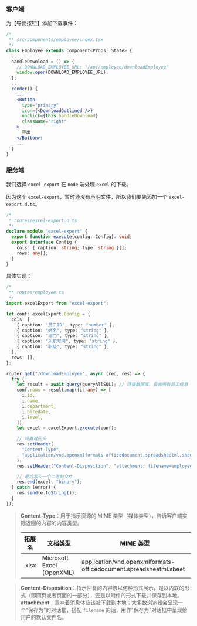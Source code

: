 ### 客户端

为【导出按钮】添加下载事件：

```jsx
/*
 ** src/components/employee/index.tsx
 */
class Employee extends Component<Props, State> {
  ...
  handleDownload = () => {
    // DOWNLOAD_EMPLOYEE_URL: "/api/employee/downloadEmployee"
    window.open(DOWNLOAD_EMPLOYEE_URL);
  };
  ...
  render() {
    ...
    <Button
      type="primary"
      icon={<DownloadOutlined />}
      onClick={this.handleDownload}
      className="right"
    >
      导出
    </Button>;
    ...
  }
}
```

### 服务端

我们选择 `excel-export` 在 `node` 端处理 `excel` 的下载。

因为这个 `excel-export`，暂时还没有声明文件，所以我们要先添加一个 `excel-export.d.ts`。

```ts
/*
 * routes/excel-export.d.ts
 */
declare module "excel-export" {
  export function execute(config: Config): void;
  export interface Config {
    cols: { caption: string; type: string }[];
    rows: any[];
  }
}
```

具体实现：

```ts
/*
 ** routes/employee.ts
 */
import excelExport from "excel-export";

let conf: excelExport.Config = {
  cols: [
    { caption: "员工ID", type: "number" },
    { caption: "姓名", type: "string" },
    { caption: "部门", type: "string" },
    { caption: "入职时间", type: "string" },
    { caption: "职级", type: "string" },
  ],
  rows: [],
};

router.get("/downloadEmployee", async (req, res) => {
  try {
    let result = await query(queryAllSQL); // 连接数据库，查询所有员工信息
    conf.rows = result.map((i: any) => [
      i.id,
      i.name,
      i.department,
      i.hiredate,
      i.level,
    ]);
    let excel = excelExport.execute(conf);

    // 设置返回头
    res.setHeader(
      "Content-Type",
      "application/vnd.openxmlformats-officedocument.spreadsheetml.sheet"
    );
    res.setHeader("Content-Disposition", "attachment; filename=employee.xlsx");

    // 最后写入一个二进制文件
    res.end(excel, "binary");
  } catch (error) {
    res.send(e.toString());
  }
});
```

> **Content-Type**：用于指示资源的 MIME 类型（媒体类型），告诉客户端实际返回的内容的内容类型。
>
> | 拓展名 | 文档类型                  | MIME 类型                                                         |
> | ------ | ------------------------- | ----------------------------------------------------------------- |
> | .xlsx  | Microsoft Excel (OpenXML) | application/vnd.openxmlformats-officedocument.spreadsheetml.sheet |

> **Content-Disposition**：指示回复的内容该以何种形式展示，是以内联的形式（即网页或者页面的一部分），还是以附件的形式下载并保存到本地。
> **attachment**：意味着消息体应该被下载到本地；大多数浏览器会呈现一个“保存为”的对话框，搭配 `filename` 的话，用作"保存为"对话框中呈现给用户的默认文件名。
